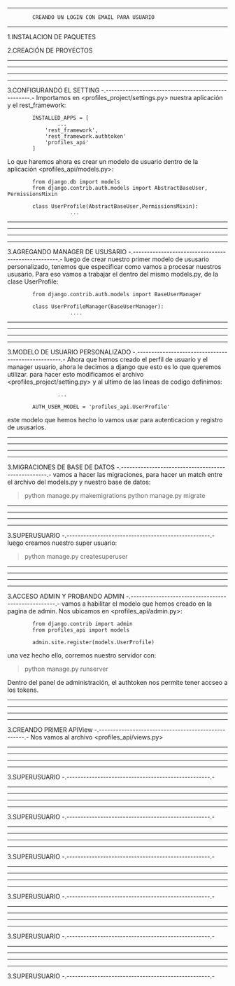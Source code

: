 ******************************************************
            CREANDO UN LOGIN CON EMAIL PARA USUARIO
******************************************************
1.INSTALACION DE PAQUETES

2.CREACIÓN DE PROYECTOS

*******************************************************
*******************************************************
*******************************************************
*******************************************************
3.CONFIGURANDO EL SETTING
-.---------------------------------------------------.-
Importamos en <profiles_project/settings.py> nuestra aplicación y el rest_framework:

            INSTALLED_APPS = [
                    ...
                'rest_framework',
                'rest_framework.authtoken'
                'profiles_api'
            ]

Lo que haremos ahora es crear un modelo de usuario dentro de la aplicación <profiles_api/models.py>:

            from django.db import models
            from django.contrib.auth.models import AbstractBaseUser, PermissionsMixin

            class UserProfile(AbstractBaseUser,PermissionsMixin):
                        ...

*******************************************************
*******************************************************
*******************************************************
*******************************************************
3.AGREGANDO MANAGER DE USUSARIO
-.---------------------------------------------------.-
luego de crear nuestro primer modelo de ususario personalizado, tenemos que especificar como vamos a procesar nuestros ususario.
Para eso vamos a trabajar el <UserProfileManager> dentro del mismo models.py, de la clase UserProfile:

            from django.contrib.auth.models import BaseUserManager

            class UserProfileManager(BaseUserManager):
                        ....

*******************************************************
*******************************************************
*******************************************************
*******************************************************
3.MODELO DE USUARIO PERSONALIZADO
-.---------------------------------------------------.-
Ahora que hemos creado el perfil de usuario y el manager usuario, ahora le decimos a django que esto es lo que queremos utilizar.
para hacer esto modificamos el archivo <profiles_project/setting.py> y al ultimo de las lineas de codigo definimos:

                    ...
                    
            AUTH_USER_MODEL = 'profiles_api.UserProfile'

este modelo que hemos hecho lo vamos usar para autenticacion y registro de ususarios.
*******************************************************
*******************************************************
*******************************************************
*******************************************************
3.MIGRACIONES DE BASE DE DATOS
-.---------------------------------------------------.-
vamos a hacer las migraciones, para hacer un match entre el archivo del models.py y nuestro base de datos:

>python manage.py makemigrations
>python manage.py migrate
*******************************************************
*******************************************************
*******************************************************
*******************************************************
3.SUPERUSUARIO
-.---------------------------------------------------.-
luego creamos nuestro super usuario:

>python manage.py createsuperuser
*******************************************************
*******************************************************
*******************************************************
*******************************************************
3.ACCESO ADMIN Y PROBANDO ADMIN
-.---------------------------------------------------.-
vamos a habilitar el modelo que hemos creado en la pagina de admin.
Nos ubicamos en <profiles_api/admin.py>:

            from django.contrib import admin
            from profiles_api import models

            admin.site.register(models.UserProfile)

una vez hecho ello, corremos nuestro servidor con:
>python manage.py runserver

Dentro del panel de administración, el authtoken nos permite tener accseo a los tokens.

*******************************************************
*******************************************************
*******************************************************
*******************************************************
3.CREANDO PRIMER APIView
-.---------------------------------------------------.-
Nos vamos al archivo <profiles_api/views.py>

*******************************************************
*******************************************************
*******************************************************
*******************************************************
3.SUPERUSUARIO
-.---------------------------------------------------.-
*******************************************************
*******************************************************
*******************************************************
*******************************************************
3.SUPERUSUARIO
-.---------------------------------------------------.-
*******************************************************
*******************************************************
*******************************************************
*******************************************************
3.SUPERUSUARIO
-.---------------------------------------------------.-
*******************************************************
*******************************************************
*******************************************************
*******************************************************
3.SUPERUSUARIO
-.---------------------------------------------------.-
*******************************************************
*******************************************************
*******************************************************
*******************************************************
3.SUPERUSUARIO
-.---------------------------------------------------.-
*******************************************************
*******************************************************
*******************************************************
*******************************************************
3.SUPERUSUARIO
-.---------------------------------------------------.-
